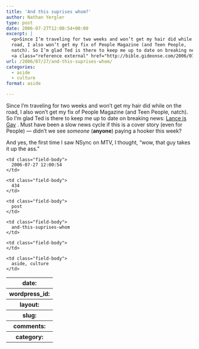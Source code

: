 ```yaml
---
title: 'And this suprises whom?'
author: Nathan Yergler
type: post
date: 2006-07-27T12:00:54+00:00
excerpt: |
  <p>Since I’m traveling for two weeks and won’t get my hair did while on the
  road, I also won’t get my fix of People Magazine (and Teen People,
  natch). So I’m glad Ted is there to keep me up to date on breaking news:
  <a class="reference external" href="http://bible.gideonse.com/2006/07/and-duh.html">Lance is ...</a></p>
url: /2006/07/27/and-this-suprises-whom/
categories:
  - aside
  - culture
format: aside

---
```

Since I’m traveling for two weeks and won’t get my hair did while on the road, I also won’t get my fix of People Magazine (and Teen People, natch). So I’m glad Ted is there to keep me up to date on breaking news: [Lance is Gay][1] . Must have been a slow news cycle if this is a cover story (even for People) — didn’t we see _someone_ (**anyone**) paying a hooker this week?

And yes, the first time I saw NSync on <span class="caps">MTV</span>, I thought, “wow, that guy takes it up the ass.”

<table class="docutils field-list" frame="void" rules="none">
  <col class="field-name" /> <col class="field-body" /> <tr class="field">
    <th class="field-name">
      date:
    </th>

    <td class="field-body">
      2006-07-27 12:00:54
    </td>
  </tr>

  <tr class="field">
    <th class="field-name">
      wordpress_id:
    </th>

    <td class="field-body">
      434
    </td>
  </tr>

  <tr class="field">
    <th class="field-name">
      layout:
    </th>

    <td class="field-body">
      post
    </td>
  </tr>

  <tr class="field">
    <th class="field-name">
      slug:
    </th>

    <td class="field-body">
      and-this-suprises-whom
    </td>
  </tr>

  <tr class="field">
    <th class="field-name">
      comments:
    </th>

    <td class="field-body">
    </td>
  </tr>

  <tr class="field">
    <th class="field-name">
      category:
    </th>

    <td class="field-body">
      aside, culture
    </td>
  </tr>
</table>

 [1]: http://bible.gideonse.com/2006/07/and-duh.html
